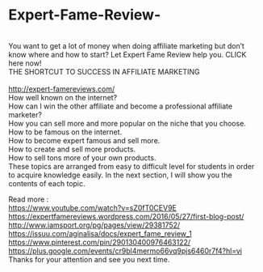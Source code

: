 # Expert-Fame-Review-
<br>You want to get a lot of money when doing affiliate marketing but don’t know where and how to start? Let Expert Fame Review help you.
CLICK here now!<br/> THE SHORTCUT TO SUCCESS IN AFFILIATE MARKETING  
<br>http://expert-famereviews.com/<br/>
How well known on the internet?
 <br>How can I win the other affiliate and become a professional affiliate marketer?<br/>
How you can sell more and more popular on the niche that you choose.
<br>How to be famous on the internet.<br/>
How to become expert famous and sell more.
<br>How to create and sell more products.<br/>
How to sell tons more of your own products.
<br>These topics are arranged from easy to difficult level for students in order to acquire knowledge easily. In the next section, I will show you the contents of each topic.<br/>

Read more :
<br>https://www.youtube.com/watch?v=sZ0fT0CEV9E<br/>
https://expertfamereviews.wordpress.com/2016/05/27/first-blog-post/
<br>http://www.iamsport.org/pg/pages/view/29381752/<br/>
https://issuu.com/aginalisa/docs/expert_fame_review_1
<br>https://www.pinterest.com/pin/290130400976463122/<br/>
https://plus.google.com/events/cr9bl4mermo66vq9pjs6460r7f4?hl=vi<br/>
Thanks for your attention and see you next time.
